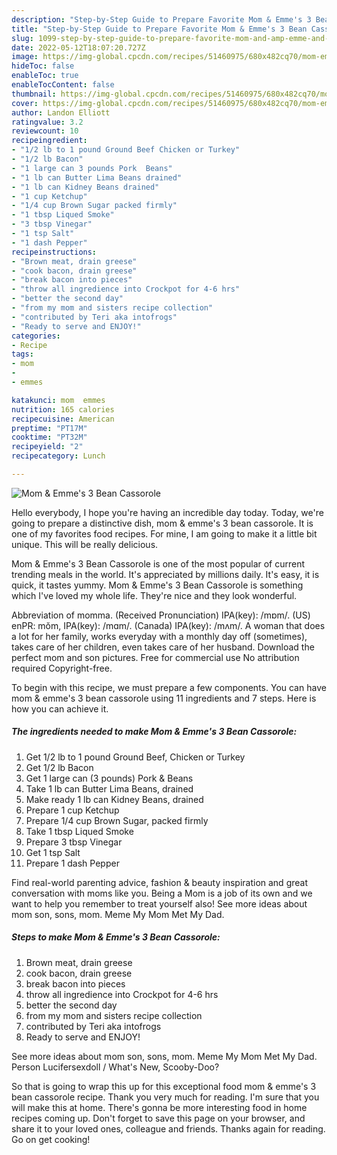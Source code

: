 ```yaml
---
description: "Step-by-Step Guide to Prepare Favorite Mom & Emme's 3 Bean Cassorole"
title: "Step-by-Step Guide to Prepare Favorite Mom & Emme's 3 Bean Cassorole"
slug: 1099-step-by-step-guide-to-prepare-favorite-mom-and-amp-emme-and-39-s-3-bean-cassorole
date: 2022-05-12T18:07:20.727Z
image: https://img-global.cpcdn.com/recipes/51460975/680x482cq70/mom-emmes-3-bean-cassorole-recipe-main-photo.jpg
hideToc: false
enableToc: true
enableTocContent: false
thumbnail: https://img-global.cpcdn.com/recipes/51460975/680x482cq70/mom-emmes-3-bean-cassorole-recipe-main-photo.jpg
cover: https://img-global.cpcdn.com/recipes/51460975/680x482cq70/mom-emmes-3-bean-cassorole-recipe-main-photo.jpg
author: Landon Elliott
ratingvalue: 3.2
reviewcount: 10
recipeingredient:
- "1/2 lb to 1 pound Ground Beef Chicken or Turkey"
- "1/2 lb Bacon"
- "1 large can 3 pounds Pork  Beans"
- "1 lb can Butter Lima Beans drained"
- "1 lb can Kidney Beans drained"
- "1 cup Ketchup"
- "1/4 cup Brown Sugar packed firmly"
- "1 tbsp Liqued Smoke"
- "3 tbsp Vinegar"
- "1 tsp Salt"
- "1 dash Pepper"
recipeinstructions:
- "Brown meat, drain greese"
- "cook bacon, drain greese"
- "break bacon into pieces"
- "throw all ingredience into Crockpot for 4-6 hrs"
- "better the second day"
- "from my mom and sisters recipe collection"
- "contributed by Teri aka intofrogs"
- "Ready to serve and ENJOY!"
categories:
- Recipe
tags:
- mom
- 
- emmes

katakunci: mom  emmes 
nutrition: 165 calories
recipecuisine: American
preptime: "PT17M"
cooktime: "PT32M"
recipeyield: "2"
recipecategory: Lunch

---
```



![Mom & Emme&#39;s 3 Bean Cassorole](https://img-global.cpcdn.com/recipes/51460975/680x482cq70/mom-emmes-3-bean-cassorole-recipe-main-photo.jpg)

Hello everybody, I hope you're having an incredible day today. Today, we're going to prepare a distinctive dish, mom & emme&#39;s 3 bean cassorole. It is one of my favorites food recipes. For mine, I am going to make it a little bit unique. This will be really delicious.

Mom & Emme&#39;s 3 Bean Cassorole is one of the most popular of current trending meals in the world. It's appreciated by millions daily. It's easy, it is quick, it tastes yummy. Mom & Emme&#39;s 3 Bean Cassorole is something which I've loved my whole life. They're nice and they look wonderful.

Abbreviation of momma. (Received Pronunciation) IPA(key): /mɒm/. (US) enPR: mŏm, IPA(key): /mɑm/. (Canada) IPA(key): /mʌm/. A woman that does a lot for her family, works everyday with a monthly day off (sometimes), takes care of her children, even takes care of her husband. Download the perfect mom and son pictures. Free for commercial use No attribution required Copyright-free.


To begin with this recipe, we must prepare a few components. You can have mom & emme&#39;s 3 bean cassorole using 11 ingredients and 7 steps. Here is how you can achieve it.

<!--inarticleads1-->

##### The ingredients needed to make Mom & Emme&#39;s 3 Bean Cassorole:

1. Get 1/2 lb to 1 pound Ground Beef, Chicken or Turkey
1. Get 1/2 lb Bacon
1. Get 1 large can (3 pounds) Pork & Beans
1. Take 1 lb can Butter Lima Beans, drained
1. Make ready 1 lb can Kidney Beans, drained
1. Prepare 1 cup Ketchup
1. Prepare 1/4 cup Brown Sugar, packed firmly
1. Take 1 tbsp Liqued Smoke
1. Prepare 3 tbsp Vinegar
1. Get 1 tsp Salt
1. Prepare 1 dash Pepper


Find real-world parenting advice, fashion & beauty inspiration and great conversation with moms like you. Being a Mom is a job of its own and we want to help you remember to treat yourself also! See more ideas about mom son, sons, mom. Meme My Mom Met My Dad. 

<!--inarticleads2-->

##### Steps to make Mom & Emme&#39;s 3 Bean Cassorole:

1. Brown meat, drain greese
1. cook bacon, drain greese
1. break bacon into pieces
1. throw all ingredience into Crockpot for 4-6 hrs
1. better the second day
1. from my mom and sisters recipe collection
1. contributed by Teri aka intofrogs
1. Ready to serve and ENJOY!

See more ideas about mom son, sons, mom. Meme My Mom Met My Dad. Person Lucifersexdoll / What&#39;s New, Scooby-Doo? 

So that is going to wrap this up for this exceptional food mom & emme&#39;s 3 bean cassorole recipe. Thank you very much for reading. I'm sure that you will make this at home. There's gonna be more interesting food in home recipes coming up. Don't forget to save this page on your browser, and share it to your loved ones, colleague and friends. Thanks again for reading. Go on get cooking!
